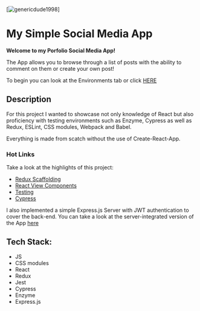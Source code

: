 [![genericdude1998](https://circleci.com/gh/genericdude1998/Social-Media-App-Portfolio.svg?style=svg)]

# My Simple Social Media App
**Welcome to my Porfolio Social Media App!**

The App allows you to browse through a list of posts with the ability to comment on them or create your own post!

To begin you can look at the Environments tab or click [HERE](https://genericdude1998.github.io/Social-Media-App-Portfolio/#/)

## Description

For this project I wanted to showcase not only knowledge of React but also proficiency with testing environments such as Enzyme, Cypress as well as Redux, ESLint, CSS modules, Webpack and Babel.

Everything is made from scatch without the use of Create-React-App.

### Hot Links
Take a look at the highlights of this project:
- [Redux Scaffolding](https://github.com/genericdude1998/Social-Media-App-Portfolio/tree/develop/src/model)
- [React View Components](https://github.com/genericdude1998/Social-Media-App-Portfolio/tree/develop/src/view)
- [Testing](https://github.com/genericdude1998/Social-Media-App-Portfolio/tree/develop/tests)
- [Cypress](https://github.com/genericdude1998/Social-Media-App-Portfolio/tree/develop/cypress/integration)


I also implemented a simple Express.js Server with JWT authentication to cover the back-end. You can take a look at the server-integrated version of the App [here](https://github.com/genericdude1998/Social-Media-App-Portfolio/tree/develop/server) 

## Tech Stack:
- JS
- CSS modules
- React
- Redux
- Jest
- Cypress
- Enzyme
- Express.js
